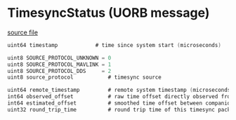 # TimesyncStatus (UORB message)



[source file](https://github.com/PX4/PX4-Autopilot/blob/release/1.15/msg/TimesyncStatus.msg)

```c
uint64 timestamp			# time since system start (microseconds)

uint8 SOURCE_PROTOCOL_UNKNOWN = 0
uint8 SOURCE_PROTOCOL_MAVLINK = 1
uint8 SOURCE_PROTOCOL_DDS     = 2
uint8 source_protocol			# timesync source

uint64 remote_timestamp			# remote system timestamp (microseconds)
int64 observed_offset			# raw time offset directly observed from this timesync packet (microseconds)
int64 estimated_offset			# smoothed time offset between companion system and PX4 (microseconds)
uint32 round_trip_time			# round trip time of this timesync packet (microseconds)

```
